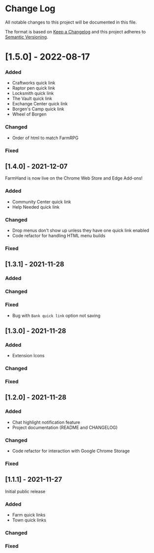 # Change Log
All notable changes to this project will be documented in this file.
 
The format is based on [Keep a Changelog](http://keepachangelog.com/)
and this project adheres to [Semantic Versioning](http://semver.org/).

# [1.5.0] - 2022-08-17

### Added
- Craftworks quick link
- Raptor pen quick link
- Locksmith quick link
- The Vault quick link
- Exchange Center quick link
- Borgen's Camp quick link
- Wheel of Borgen

### Changed
- Order of html to match FarmRPG

### Fixed

## [1.4.0] - 2021-12-07

FarmHand is now live on the Chrome Web Store and Edge Add-ons!
 
### Added
- Community Center quick link
- Help Needed quick link

### Changed
- Drop menus don't show up unless they have one quick link enabled
- Code refactor for handling HTML menu builds
 
### Fixed


## [1.3.1] - 2021-11-28
 
### Added
 
### Changed
 
### Fixed
- Bug with `Bank quick link` option not saving

## [1.3.0] - 2021-11-28
 
### Added
- Extension Icons
 
### Changed
 
### Fixed

## [1.2.0] - 2021-11-28
 
### Added
- Chat highlight notification feature
- Project documentation (README and CHANGELOG)
 
### Changed
- Code refactor for interaction with Google Chrome Storage
 
### Fixed
 
## [1.1.1] - 2021-11-27

Initial public release
 
### Added
- Farm quick links
- Town quick links
   
### Changed
 
### Fixed